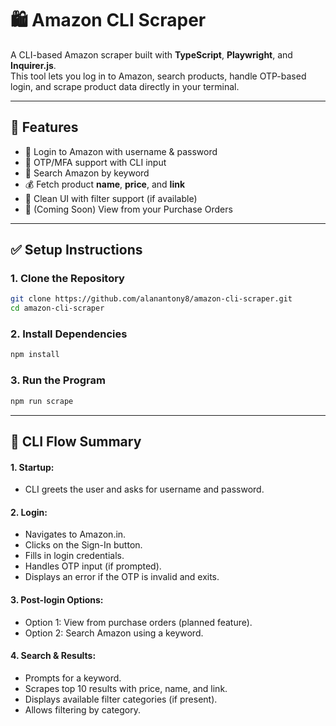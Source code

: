# 🛍️ Amazon CLI Scraper

A CLI-based Amazon scraper built with **TypeScript**, **Playwright**, and **Inquirer.js**.  
This tool lets you log in to Amazon, search products, handle OTP-based login, and scrape product data directly in your terminal.

---

## 📘 Features

- 🔐 Login to Amazon with username & password
- 🔑 OTP/MFA support with CLI input
- 🔎 Search Amazon by keyword
- 💰 Fetch product **name**, **price**, and **link**
- 🧼 Clean UI with filter support (if available)
- 🛒 (Coming Soon) View from your Purchase Orders

---

## ✅ Setup Instructions

### 1. Clone the Repository

```bash
git clone https://github.com/alanantony8/amazon-cli-scraper.git
cd amazon-cli-scraper
```

### 2. Install Dependencies

```bash
npm install
```

### 3. Run the Program

```bash
npm run scrape
```

---

## 🚀 CLI Flow Summary

#### 1. Startup:

- CLI greets the user and asks for username and password.

#### 2. Login:

- Navigates to Amazon.in.
- Clicks on the Sign-In button.
- Fills in login credentials.
- Handles OTP input (if prompted).
- Displays an error if the OTP is invalid and exits.

#### 3. Post-login Options:

- Option 1: View from purchase orders (planned feature).
- Option 2: Search Amazon using a keyword.

#### 4. Search & Results:

- Prompts for a keyword.
- Scrapes top 10 results with price, name, and link.
- Displays available filter categories (if present).
- Allows filtering by category.


